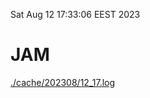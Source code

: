 Sat Aug 12 17:33:06 EEST 2023
# JAM
<a href='./cache/202308/12_17.log'>./cache/202308/12_17.log</a>

